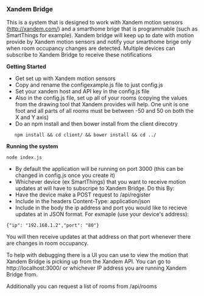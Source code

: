 ### Xandem Bridge ###
This is a system that is designed to work with Xandem motion sensors (http://xandem.com/) and a smarthome brige that is programmable (such as SmartThings for example).
Xandem bridge will keep up to date with motion provide by Xandem motion sensors and notify your smarthome brige only when room occupancy changes are detected.
Multiple devices can subscribe to Xandem Bridge to receive these notifications

**Getting Started**
 * Get set up with Xandem motion sensors
 * Copy and rename the configexample.js file to just config.js
 * Set your xandem host and API key in the config.js file
 * Also in the config.js file, set up all of your rooms (copying the values from the drawing tool that Xandem provides will help. One unit is one foot and all parts of all rooms must be between -50 and 50 on both the X and Y axis)
 * Do an npm install and then bower install from the client direcotry
 ```
 	npm install && cd client/ && bower install && cd ../
 ```

**Running the system**
```
node index.js

```
 * By default the application will be running on port 3000 (this can be changed in config.js once you create it)
 * Whichever device (ex SmartThings) that you want to receive motion updates at will have to subscripe to Xandem Bridge. Do this By:
  * Have the device make a POST request to /api/register
  * Include in the headers Content-Type: application/json
  * Include in the body the ip address and port you would like to recieve  updates at in JSON format. For exmaple (use your device's address):
  ```
  {"ip": "192.168.1.2","port": "80"}
  ```
You will then receive updates at that address on that port whenever there are changes in room occupancy.

To help with debugging there is a UI you can use to view the motion that Xandem Bridge is picking up from the Xandem API.
You can go to http://localhost:3000/ or whichever IP address you are running Xandem Bridge from.

Additionally you can request a list of rooms from /api/rooms
